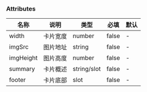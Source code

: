 ### Attributes

|名称|说明|类型|必填|默认|
|----|----|----|----|----|
|width|卡片宽度|number|false| - |
|imgSrc|图片地址|string|false| - |
|imgHeight|图片高度|number|false| - |
|summary|卡片概述|string/slot|false| - |
|footer|卡片底部|slot|false| - |
